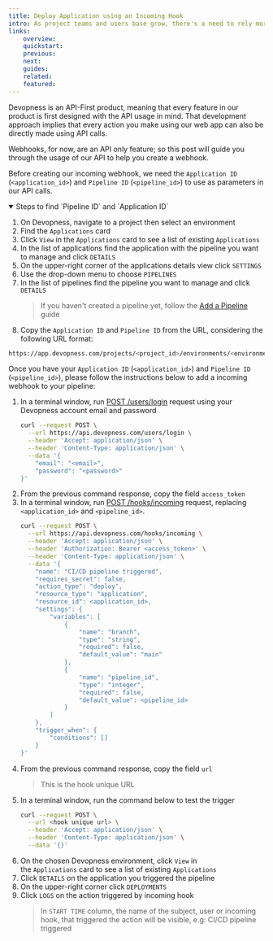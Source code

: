 ```yaml
---
title: Deploy Application using an Incoming Hook
intro: As project teams and users base grow, there's a need to rely more on processes and automation; Devopness helps those teams by providing, among other tools, customizable CI/CD pipelines, empowering our users to automate common and repetitive tasks to improve code quality and their code review processes. Create a incoming webhook to trigger a application deploy programmatically.
links:
    overview:
    quickstart:
    previous:
    next:
    guides:
    related:
    featured:
---
```


Devopness is an API-First product, meaning that every feature in our product is first designed with the API usage in mind. That development approach implies that every action you make using our web app can also be directly made using API calls.

Webhooks, for now, are an API only feature; so this post will guide you through the usage of our API to help you create a webhook.

Before creating our incoming webhook, we need the `Application ID` (`<application_id>`) and `Pipeline ID` (`<pipeline_id>`) to use as parameters in our API calls.

<details open>
  <summary>Steps to find `Pipeline ID` and `Application ID`</summary>

1. On Devopness, navigate to a project then select an environment
1. Find the `Applications` card
1. Click `View` in the `Applications` card to see a list of existing `Applications`
1. In the list of applications find the application with the pipeline you want to manage and click `DETAILS`
1. On the upper-right corner of the applications details view click `SETTINGS`
1. Use the drop-down menu to choose `PIPELINES`
1. In the list of pipelines find the pipeline you want to manage and click `DETAILS`
    > If you haven't created a pipeline yet, follow the [Add a Pipeline](/docs/pipelines/add-pipeline) guide
1. Copy the `Application ID` and `Pipeline ID` from the URL, considering the following URL format:
```bash
https://app.devopness.com/projects/<project_id>/environments/<environment_id>/applications/<application_id>/pipelines/<pipeline_id>
```

</details>

Once you have your `Application ID` (`<application_id>`) and `Pipeline ID` (`<pipeline_id>`), please follow the instructions below to add a incoming webhook to your pipeline:

1. In a terminal window, run [POST /users/login](https://api-docs.devopness.com/#tag/Users/operation/loginUser) request using your Devopness account email and password
    ```bash
    curl --request POST \
      --url https://api.devopness.com/users/login \
      --header 'Accept: application/json' \
      --header 'Content-Type: application/json' \
      --data '{
    	"email": "<email>",
    	"password": "<password>"
    }'
    ```
1. From the previous command response, copy the field `access_token`
1. In a terminal window, run [POST /hooks/incoming](https://api-docs.devopness.com/#tag/Hooks/operation/addHook) request, replacing `<application_id>` and `<pipeline_id>`.
    ```bash
    curl --request POST \
      --url https://api.devopness.com/hooks/incoming \
      --header 'Accept: application/json' \
      --header 'Authorization: Bearer <access_token>' \
      --header 'Content-Type: application/json' \
      --data '{
    	"name": "CI/CD pipeline triggered",
    	"requires_secret": false,
    	"action_type": "deploy",
    	"resource_type": "application",
    	"resource_id": <application_id>,
    	"settings": {
    		"variables": [
    			{
    				"name": "branch",
	    			"type": "string",
		    		"required": false,
			    	"default_value": "main"
    			},
	    		{
		    		"name": "pipeline_id",
			    	"type": "integer",
				    "required": false,
    				"default_value": <pipeline_id>
	    		}
		    ]
    	},
	    "trigger_when": {
		    "conditions": []
    	}
    }'
    ```
1. From the previous command response, copy the field `url`
    > This is the hook unique URL
1. In a terminal window, run the command below to test the trigger
    ```bash
    curl --request POST \
      --url <hook unique url> \
      --header 'Accept: application/json' \
      --header 'Content-Type: application/json' \
      --data '{}'
    ```
1. On the chosen Devopness environment, click `View` in the `Applications` card to see a list of existing `Applications`
1. Click `DETAILS` on the application you triggered the pipeline
1. On the upper-right corner click `DEPLOYMENTS`
1. Click `LOGS` on the action triggered by incoming hook
    > In `START TIME` column, the name of the subject, user or incoming hook, that triggered the action will be visible, e.g: CI/CD pipeline triggered
